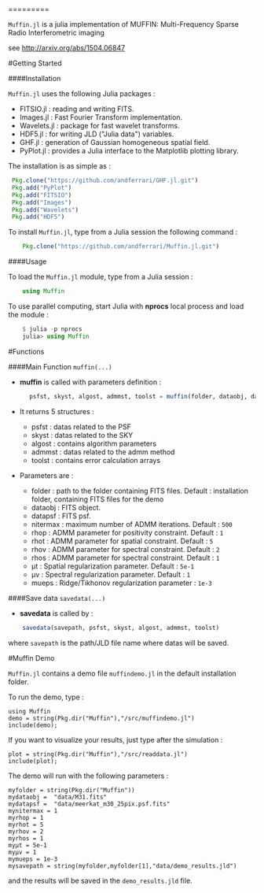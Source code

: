 
=========

`Muffin.jl` is a julia implementation of MUFFIN: Multi-Frequency Sparse Radio Interferometric imaging

see http://arxiv.org/abs/1504.06847

#Getting Started

####Installation

`Muffin.jl` uses the following Julia packages :

* FITSIO.jl : reading and writing FITS.
* Images.jl : Fast Fourier Transform implementation.
* Wavelets.jl : package for fast wavelet transforms. 
* HDF5.jl : for writing JLD ("Julia data") variables.
* GHF.jl : generation of Gaussian homogeneous spatial field.
* PyPlot.jl : provides a Julia interface to the Matplotlib plotting library.

The installation is as simple as : 

```julia   
 Pkg.clone("https://github.com/andferrari/GHF.jl.git")  
 Pkg.add("PyPlot")   
 Pkg.add("FITSIO")   
 Pkg.add("Images")    
 Pkg.add("Wavelets")   
 Pkg.add("HDF5")    
```
 
 
To install `Muffin.jl`, type from a Julia session the following command :

```julia
	Pkg.clone("https://github.com/andferrari/Muffin.jl.git")
```





####Usage

To load the `Muffin.jl` module, type from a Julia session :

```julia
	using Muffin
```

To use parallel computing, start Julia with **nprocs** local process and load the module :

```julia
	$ julia -p nprocs  
	julia> using Muffin
```
	
	
	
#Functions

####Main Function 
`muffin(...)`

* **muffin** is called with parameters definition :

```julia
	  psfst, skyst, algost, admmst, toolst = muffin(folder, dataobj, datapsf, nitermax, rhop, rhot, rhov, rhos, μt, μv, mueps)
```

* It returns 5 structures :
	* psfst : datas related to the PSF
	* skyst : datas related to the SKY
	* algost : contains algorithm parameters
	* admmst : datas related to the admm method
	* toolst : contains error calculation arrays
	
* Parameters are :
	* folder : path to the folder containing FITS files. Default : installation folder, containing FITS files for the demo
	* dataobj : FITS object.
	* datapsf : FITS psf.
	* nitermax : maximum number of  ADMM iterations. Default : `500`
	* rhop : ADMM parameter for positivity constraint. Default : `1`
	* rhot : ADMM parameter for spatial constraint. Default : `5`
	* rhov : ADMM parameter for spectral constraint. Default : `2`
	* rhos : ADMM parameter for spectral constraint. Default : `1`
	* μt : Spatial regularization parameter. Default : `5e-1`
	* μv : Spectral regularization parameter. Default : `1`
	* mueps : Ridge/Tikhonov regularization parameter : `1e-3`
 
 
####Save data
`savedata(...)`

* **savedata** is called by :

```julia
	savedata(savepath, psfst, skyst, algost, admmst, toolst)
```

where `savepath` is the path/JLD file name where datas will be saved. 


#Muffin Demo

`Muffin.jl` contains a demo file `muffindemo.jl` in the default installation folder.
 
To run the demo, type :

	using Muffin
	demo = string(Pkg.dir("Muffin"),"/src/muffindemo.jl")
	include(demo);
	
If you want to visualize your results, just type after the simulation :

	plot = string(Pkg.dir("Muffin"),"/src/readdata.jl")
	include(plot);


The demo will run with the following parameters :

	myfolder = string(Pkg.dir("Muffin"))
	mydataobj =  "data/M31.fits"
	mydatapsf =  "data/meerkat_m30_25pix.psf.fits"
	mynitermax = 1
	myrhop = 1
	myrhot = 5
	myrhov = 2
	myrhos = 1
	myμt = 5e-1
	myμv = 1
	mymueps = 1e-3
	mysavepath = string(myfolder,myfolder[1],"data/demo_results.jld")
	
and the results will be saved in the `demo_results.jld` file.











